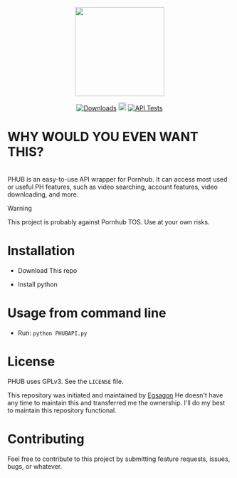 <p align="center">
  <img width="200" src="https://github.com/Egsagon/PHUB/blob/master/assets/logo.svg">
</p>

<div align="center">
    <a href="https://pepy.tech/project/phub"><img src="https://static.pepy.tech/badge/phub" alt="Downloads"></a>
    <a href="https://badge.fury.io/py/phub"><img src="https://badge.fury.io/py/phub.svg" alt="PyPI version" height="18"></a>
    <a href="https://github.com/EchterAlsFake/PHUB/workflows/"><img src="https://github.com/EchterAlsFake/PHUB/actions/workflows/tests.yml/badge.svg" alt="API Tests"/></a>
</div>

# WHY WOULD YOU EVEN WANT THIS?
<br>
PHUB is an easy-to-use API wrapper for Pornhub. It can access most used or useful
PH features, such as video searching, account features, video downloading, and more.


> [!WARNING]
> This project is probably against Pornhub TOS. Use at your own risks.

# Installation

- Download This repo

- Install python

# Usage from command line

- Run: `python PHUBAPI.py`

# License

PHUB uses GPLv3. See the `LICENSE` file.

This repository was initiated and maintained by [Egsagon](https://github.com/Egsagon)
He doesn't have any time to maintain this and transferred me the ownership.
I'll do my best to maintain this repository functional.

# Contributing

Feel free to contribute to this project by submitting
feature requests, issues, bugs, or whatever.
